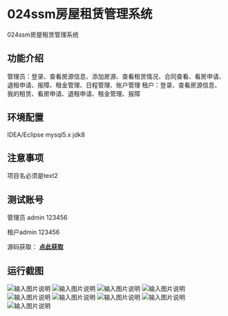 # 024ssm房屋租赁管理系统
024ssm房屋租赁管理系统


## 功能介绍
管理员：登录、查看房源信息、添加房源、查看租赁情况、合同查看、看房申请、退租申请、报障、租金管理、日程管理、账户管理
租户：登录、查看房源信息、我的租赁、看房申请、退租申请、租金管理、报障

## 环境配置
IDEA/Eclipse
mysql5.x
jdk8

## 注意事项
项目名必须是text2

## 测试账号
管理员 admin 123456

租户admin 123456

源码获取： [**点此获取** ](http://www.shuyue.fun/index.php?type=productinfo&id=126)

## 运行截图
![输入图片说明](https://images.gitee.com/uploads/images/2021/0316/201449_a94a077b_863230.png "屏幕截图.png")
![输入图片说明](https://images.gitee.com/uploads/images/2021/0316/201503_abec75b2_863230.png "屏幕截图.png")
![输入图片说明](https://images.gitee.com/uploads/images/2021/0316/202544_cc416728_863230.png "屏幕截图.png")
![输入图片说明](https://images.gitee.com/uploads/images/2021/0316/202555_45ad3848_863230.png "屏幕截图.png")
![输入图片说明](https://images.gitee.com/uploads/images/2021/0316/202605_64edb1e6_863230.png "屏幕截图.png")
![输入图片说明](https://images.gitee.com/uploads/images/2021/0316/202615_a67b0e26_863230.png "屏幕截图.png")
![输入图片说明](https://images.gitee.com/uploads/images/2021/0316/202630_22792048_863230.png "屏幕截图.png")
![输入图片说明](https://images.gitee.com/uploads/images/2021/0316/202638_984b9d0b_863230.png "屏幕截图.png")
![输入图片说明](https://images.gitee.com/uploads/images/2021/0316/202649_3fea383c_863230.png "屏幕截图.png")
